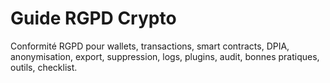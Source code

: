 # Guide RGPD Crypto

Conformité RGPD pour wallets, transactions, smart contracts, DPIA, anonymisation, export, suppression, logs, plugins, audit, bonnes pratiques, outils, checklist.
